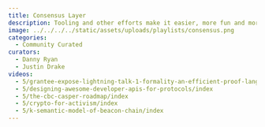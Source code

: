```yaml
---
title: Consensus Layer
description: Tooling and other efforts make it easier, more fun and more appealing to build on Ethereum. Oracles, languages, cross-shard transactions, libraries, frameworks, dev tools, best practices,...
image: ../../../../static/assets/uploads/playlists/consensus.png
categories:
  - Community Curated
curators:
  - Danny Ryan
  - Justin Drake
videos:
  - 5/grantee-expose-lightning-talk-1-formality-an-efficient-proof-language/index
  - 5/designing-awesome-developer-apis-for-protocols/index
  - 5/the-cbc-casper-roadmap/index
  - 5/crypto-for-activism/index
  - 5/k-semantic-model-of-beacon-chain/index
---
```

